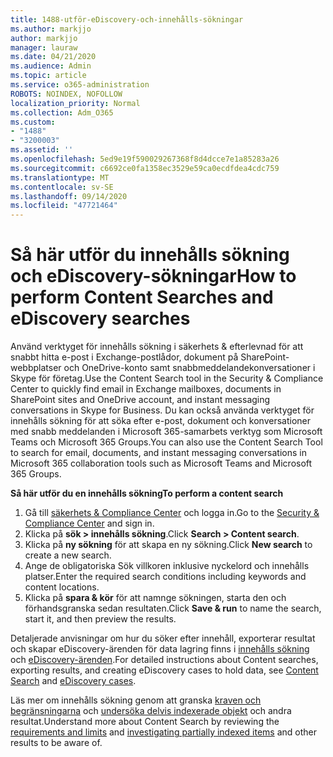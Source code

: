 ```yaml
---
title: 1488-utför-eDiscovery-och-innehålls-sökningar
ms.author: markjjo
author: markjjo
manager: lauraw
ms.date: 04/21/2020
ms.audience: Admin
ms.topic: article
ms.service: o365-administration
ROBOTS: NOINDEX, NOFOLLOW
localization_priority: Normal
ms.collection: Adm_O365
ms.custom:
- "1488"
- "3200003"
ms.assetid: ''
ms.openlocfilehash: 5ed9e19f590029267368f8d4dcce7e1a85283a26
ms.sourcegitcommit: c6692ce0fa1358ec3529e59ca0ecdfdea4cdc759
ms.translationtype: MT
ms.contentlocale: sv-SE
ms.lasthandoff: 09/14/2020
ms.locfileid: "47721464"
---
```

# <a name="how-to-perform-content-searches-and-ediscovery-searches"></a><span data-ttu-id="4e7e1-102">Så här utför du innehålls sökning och eDiscovery-sökningar</span><span class="sxs-lookup"><span data-stu-id="4e7e1-102">How to perform Content Searches and eDiscovery searches</span></span>

<span data-ttu-id="4e7e1-103">Använd verktyget för innehålls sökning i säkerhets & efterlevnad för att snabbt hitta e-post i Exchange-postlådor, dokument på SharePoint-webbplatser och OneDrive-konto samt snabbmeddelandekonversationer i Skype för företag.</span><span class="sxs-lookup"><span data-stu-id="4e7e1-103">Use the Content Search tool in the Security & Compliance Center to quickly find email in Exchange mailboxes, documents in SharePoint sites and OneDrive account, and instant messaging conversations in Skype for Business.</span></span> <span data-ttu-id="4e7e1-104">Du kan också använda verktyget för innehålls sökning för att söka efter e-post, dokument och konversationer med snabb meddelanden i Microsoft 365-samarbets verktyg som Microsoft Teams och Microsoft 365 Groups.</span><span class="sxs-lookup"><span data-stu-id="4e7e1-104">You can also use the Content Search Tool to search for email, documents, and instant messaging conversations in Microsoft 365 collaboration tools such as Microsoft Teams and Microsoft 365 Groups.</span></span>

<span data-ttu-id="4e7e1-105">**Så här utför du en innehålls sökning**</span><span class="sxs-lookup"><span data-stu-id="4e7e1-105">**To perform a content search**</span></span>

1. <span data-ttu-id="4e7e1-106">Gå till [säkerhets & Compliance Center](https://protection.office.com) och logga in.</span><span class="sxs-lookup"><span data-stu-id="4e7e1-106">Go to the [Security & Compliance Center](https://protection.office.com) and sign in.</span></span>
2. <span data-ttu-id="4e7e1-107">Klicka på **sök > innehålls sökning**.</span><span class="sxs-lookup"><span data-stu-id="4e7e1-107">Click **Search > Content search**.</span></span>
3. <span data-ttu-id="4e7e1-108">Klicka på **ny sökning** för att skapa en ny sökning.</span><span class="sxs-lookup"><span data-stu-id="4e7e1-108">Click **New search** to create a new search.</span></span>
4. <span data-ttu-id="4e7e1-109">Ange de obligatoriska Sök villkoren inklusive nyckelord och innehålls platser.</span><span class="sxs-lookup"><span data-stu-id="4e7e1-109">Enter the required search conditions including keywords and content locations.</span></span>  
5. <span data-ttu-id="4e7e1-110">Klicka på **spara & kör** för att namnge sökningen, starta den och förhandsgranska sedan resultaten.</span><span class="sxs-lookup"><span data-stu-id="4e7e1-110">Click **Save & run** to name the search, start it, and then preview the results.</span></span>

<span data-ttu-id="4e7e1-111">Detaljerade anvisningar om hur du söker efter innehåll, exporterar resultat och skapar eDiscovery-ärenden för data lagring finns i [innehålls sökning](https://docs.microsoft.com/microsoft-365/compliance/content-search) och [eDiscovery-ärenden](https://docs.microsoft.com/microsoft-365/compliance/ediscovery-cases).</span><span class="sxs-lookup"><span data-stu-id="4e7e1-111">For detailed instructions about Content searches, exporting results, and creating eDiscovery cases to hold data, see [Content Search](https://docs.microsoft.com/microsoft-365/compliance/content-search) and [eDiscovery cases](https://docs.microsoft.com/microsoft-365/compliance/ediscovery-cases).</span></span>

<span data-ttu-id="4e7e1-112">Läs mer om innehålls sökning genom att granska [kraven och begränsningarna](https://docs.microsoft.com/microsoft-365/compliance/limits-for-content-search) och  [undersöka delvis indexerade objekt](https://docs.microsoft.com/microsoft-365/compliance/investigating-partially-indexed-items-in-ediscovery) och andra resultat.</span><span class="sxs-lookup"><span data-stu-id="4e7e1-112">Understand more about Content Search by reviewing the [requirements and limits](https://docs.microsoft.com/microsoft-365/compliance/limits-for-content-search) and  [investigating partially indexed items](https://docs.microsoft.com/microsoft-365/compliance/investigating-partially-indexed-items-in-ediscovery) and other results to be aware of.</span></span>